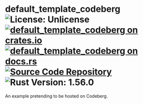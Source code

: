 # default_template_codeberg ![License: Unlicense](https://img.shields.io/badge/license-Unlicense-blue) [![default_template_codeberg on crates.io](https://img.shields.io/crates/v/default_template_codeberg)](https://crates.io/crates/default_template_codeberg) [![default_template_codeberg on docs.rs](https://docs.rs/default_template_codeberg/badge.svg)](https://docs.rs/default_template_codeberg) [![Source Code Repository](https://img.shields.io/badge/Code-On%20Codeberg-blue?logo=Codeberg)](https://codeberg.org/foo/bar) ![Rust Version: 1.56.0](https://img.shields.io/badge/rustc-1.56.0-orange.svg)

An example pretending to be hosted on Codeberg.


